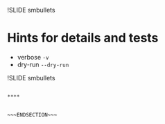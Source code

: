 !SLIDE smbullets
# Hints for details and tests

* verbose `-v`
* dry-run `--dry-run`


!SLIDE smbullets

~~~SECTION:handouts~~~

****


~~~ENDSECTION~~~
